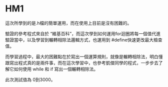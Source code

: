 # HM1
這次所學到的是.h檔的簡單運用，而在使用上目前是沒有困難的。

驗證的參考程式來自於 “維基百科”，而這次學到如何運用for迴圈將每一個值代進驗證當中，以及學習到輾轉相除法邏輯方式，也運用到 #define快速更改最大檢查值。

而學習過程中，最大的困難點在於寫出一個運算規則，就像是輾轉相除法，明白懂跟寫出程式真的是兩件事，而在這次學習中，也參考凱傑同學的程式，一步步去了解它如何使用 while 和 if 寫出一個輾轉相除法。

此次測試值為 0到3000。
